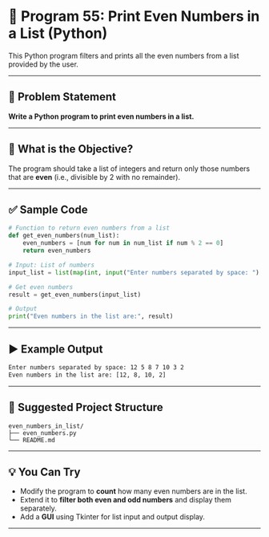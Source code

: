 
# 📝 Program 55: Print Even Numbers in a List (Python)

This Python program filters and prints all the even numbers from a list provided by the user.

---

## 📌 Problem Statement

**Write a Python program to print even numbers in a list.**

---

## 🔢 What is the Objective?

The program should take a list of integers and return only those numbers that are **even** (i.e., divisible by 2 with no remainder).

---

## ✅ Sample Code

```python
# Function to return even numbers from a list
def get_even_numbers(num_list):
    even_numbers = [num for num in num_list if num % 2 == 0]
    return even_numbers

# Input: List of numbers
input_list = list(map(int, input("Enter numbers separated by space: ").split()))

# Get even numbers
result = get_even_numbers(input_list)

# Output
print("Even numbers in the list are:", result)
```

---

## ▶️ Example Output

```bash
Enter numbers separated by space: 12 5 8 7 10 3 2
Even numbers in the list are: [12, 8, 10, 2]
```

---

## 📁 Suggested Project Structure

```
even_numbers_in_list/
├── even_numbers.py
└── README.md
```

---

## 💡 You Can Try

- Modify the program to **count** how many even numbers are in the list.
- Extend it to **filter both even and odd numbers** and display them separately.
- Add a **GUI** using Tkinter for list input and output display.

---
